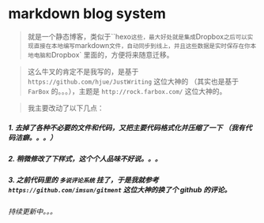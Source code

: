 # markdown blog system

> 就是一个静态博客，类似于``hexo` 这些，最大好处就是集成 `Dropbox` 之后可以实现直接在本地编写 `markdown` 文件，自动同步到线上，并且这些数据是实时保存在你本地电脑和 `Dropbox` 里面的，方便将来随意迁移。

> 这么牛叉的肯定不是我写的，是基于 `https://github.com/hjue/JustWriting` 这位大神的 （其实也是基于 `FarBox` 的。。。），主题是 `http://rock.farbox.com/` 这位大神的。

> 我主要改动了以下几点： 

##### 1. 去掉了各种不必要的文件和代码，又把主要代码格式化并压缩了一下 （我有代码洁癖。。。）
##### 2. 稍微修改了下样式，这个个人品味不好说。。。
##### 3. 之前代码里的 `多说评论系统` 挂了，于是我就参考 `https://github.com/imsun/gitment` 这位大神的换了个 github 的评论。

*持续更新中。。。*